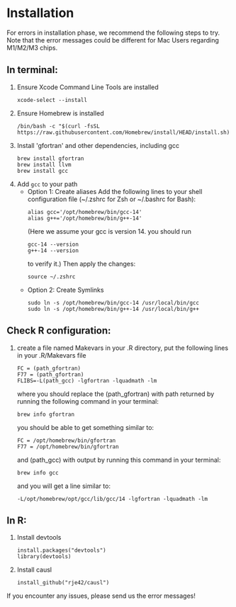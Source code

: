 # Installation
   For errors in installation phase, we recommend the following steps to try. Note that the error messages could be different for Mac Users regarding M1/M2/M3 chips.
## In terminal:
1. Ensure Xcode Command Line Tools are installed
   ```
   xcode-select --install
   ```
2. Ensure Homebrew is installed
   ```
   /bin/bash -c "$(curl -fsSL https://raw.githubusercontent.com/Homebrew/install/HEAD/install.sh)"
   ```
3. Install 'gfortran' and other dependencies, including gcc
   ```
   brew install gfortran
   brew install llvm
   brew install gcc
   ```
4. Add `gcc` to your path
   - Option 1: Create aliases
      Add the following lines to your shell configuration file (~/.zshrc for Zsh or ~/.bashrc for Bash):
      ```
      alias gcc='/opt/homebrew/bin/gcc-14'
      alias g++='/opt/homebrew/bin/g++-14'
      ```
      (Here we assume your gcc is version 14. you should run
      ```
      gcc-14 --version
      g++-14 --version
      ```
      to verify it.)
      Then apply the changes:
      ```
      source ~/.zshrc
      ```
   - Option 2: Create Symlinks
      ```
      sudo ln -s /opt/homebrew/bin/gcc-14 /usr/local/bin/gcc
      sudo ln -s /opt/homebrew/bin/g++-14 /usr/local/bin/g++
      ```

## Check R configuration:
1. create a file named Makevars in your .R directory, put the following lines in your .R/Makevars file
   ```
   FC = (path_gfortran)
   F77 = (path_gfortran)
   FLIBS=-L(path_gcc) -lgfortran -lquadmath -lm
   ```
   where you should replace the (path_gfortran) with path returned by running the following command in your terminal:
   ```
   brew info gfortran
   ```
   you should be able to get something similar to:
   ```
   FC = /opt/homebrew/bin/gfortran
   F77 = /opt/homebrew/bin/gfortran
   ```
   and (path_gcc) with output by running this command in your terminal:
   ```
   brew info gcc
   ```
   and you will get a line similar to:
   ```
   -L/opt/homebrew/opt/gcc/lib/gcc/14 -lgfortran -lquadmath -lm
   ```
## In R:
1. Install devtools
   ```
   install.packages("devtools")
   library(devtools)
   ```
2. Install causl
   ```
   install_github("rje42/causl")
   ```

If you encounter any issues, please send us the error messages!
